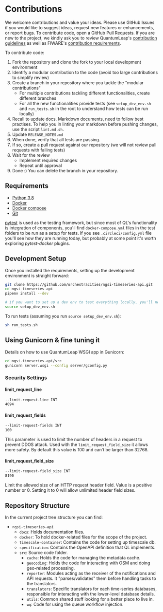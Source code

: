 # Contributions

We welcome contributions and value your ideas. Please use GitHub Issues
if you would like to suggest ideas, request new features or enhancements,
or report bugs. To contribute code, open a GitHub Pull Requests. If you
are new to the project, we kindly ask you to review QuantumLeap's
[contribution guidelines][contrib] as well as FIWARE's [contribution
requirements][fiware-contrib].

To contribute code:

1. Fork the repository and clone the fork to your local development environment
1. Identify a modular contribution to the code (avoid too large contributions
    to simplify review)
1. Create a branch in your repository where you tackle the "modular
contributions"
    - For multiple contributions tackling different functionalities, create
      different branches
    - For all the new functionalities provide tests (see `setup_dev_env.sh`
      and `run_tests.sh` in the root to understand how tests can be run locally)
1. Recall to update docs. Markdown documents, need to follow best practises.
  To help you in linting your markdown before pushing changes, use the script
  `lint.md.sh`.
1. Update `RELEASE_NOTES.md`
1. When done, verify that all tests are passing.
1. If so, create a pull request against our repository (we will not review pull
  requests with failing tests)
1. Wait for the review
    - Implement required changes
    - Repeat until approval
1. Done :) You can delete the branch in your repository.

## Requirements

- [Python 3.8](https://docs.python-guide.org/starting/installation/)
- [Docker](https://docs.docker.com/get-docker/)
- [Docker compose](https://docs.docker.com/compose/install/)
- [Git](https://git-scm.com/book/en/v2/Getting-Started-Installing-Git)

[pytest](https://docs.pytest.org/en/latest/) is used as the testing framework,
but since most of QL's functionality is integration of components, you'll find
`docker-compose.yml` files in the test folders to be run as a setup for tests.
If you see `.circleci/config.yml` file you'll see how they are running today, but
probably at some point it's worth exploring *pytest-docker* plugins.

## Development Setup

Once you installed the requirements, setting up the development environment
is straight forward:

```bash
git clone https://github.com/orchestracities/ngsi-timeseries-api.git
cd ngsi-timeseries-api
pipenv install --dev

# if you want to set up a dev env to test everything locally, you'll need to...
source setup_dev_env.sh
```

To run tests (assuming you run `source setup_dev_env.sh`):

```bash
sh run_tests.sh
```

## Using Gunicorn & fine tuning it

Details on how to use QuantumLeap WSGI app in Gunicorn:

```bash
cd ngsi-timeseries-api/src
gunicorn server.wsgi --config server/gconfig.py
```

### Security Settings

#### limit_request_line

```bash
--limit-request-line INT
4094
```

#### limit_request_fields

```bash
--limit-request-fields INT
100
```

This parameter is used to limit the number of headers in a request to prevent
DDOS attack.  Used with the `limit_request_field_size` it allows more safety.
By default this value is 100 and can’t be larger than 32768.

#### limit_request_field_size

```bash
--limit-request-field_size INT
8190
```

Limit the allowed size of an HTTP request header field.
Value is a positive number or 0. Setting it to 0 will allow unlimited header
field sizes.

## Repository Structure

In the current project tree structure you can find:

- `ngsi-timeseries-api`
  - `docs`: Holds documentation files.
  - `docker`: To hold docker-related files for the scope of the project.
  - `timescale-container`: Contains the code for setting up timescale db.
  - `specification`: Contains the OpenAPI definition that QL implements.
  - `src`: Source code folder.
    - `cache`: Holds the code for managing the metadata cache.
    - `geocoding`: Holds the code for interacting with OSM and doing geo-related
      processing.
    - `reporter`: Modules acting as the receiver of the notifications and API
      requests. It "parses/validates" them before handling tasks
      to the translators.
    - `translators`: Specific translators for each time-series databases,
    responsible for interacting with the lower-level database details.
    - `utils`: Common shared stuff looking for a better place to live in.
    - `wq`: Code for using the queue workflow injection.

[contrib]: https://github.com/orchestracities/ngsi-timeseries-api/blob/master/CONTRIBUTING.md
    "Contributing to QuantumLeap"
[fiware-contrib]: https://github.com/FIWARE/contribution-requirements/
    "FIWARE Platform Contribution Requirements"

